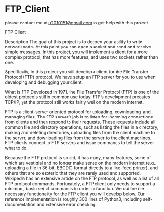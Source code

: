 # FTP_Client

please contact me at u2010151@gmail.com to get help with this project


FTP Client 

Description
The goal of this project is to deepen your ability to write network code. At this point you can open a socket and send and receive simple messages. In this project, you will implement a client for a more complex protocol, that has more features, and uses two sockets rather than one.

Specifically, in this project you will develop a client for the File Transfer Protocol (FTP) protocol. We have setup an FTP server for you to use when developing and debugging your client.

What is FTP
Developed in 1971, the File Transfer Protocol (FTP) is one of the oldest protocols still in common use today. FTP’s development predates TCP/IP, yet the protocol still works fairly well on the modern internet.

FTP is a client-server oriented protocol for uploading, downloading, and managing files. The FTP server’s job is to listen for incoming connections from clients and then respond to their requests. These requests include all common file and directory operations, such as listing the files in a directory, making and deleting directories, uploading files from the client machine to the server, and downloading files from the server to the client machines. FTP clients connect to FTP servers and issue commands to tell the server what to do.

Because the FTP protocol is so old, it has many, many features, some of which are vestigial and no longer make sense on the modern internet (e.g., uploading a file in 36-bit, EBCDIC format directly to a line-feed printer), and others that are so esoteric that they are rarely used and supported. Wikipedia has an extensive article on the FTP protocol, as well as a list of all FTP protocol commands. Fortunately, a FTP client only needs to support a minimum, basic set of commands in order to function. We outline the necessary functionality for the FTP client you will develop below. Our reference implementation is roughly 300 lines of Python3, including self-documentation and extensive error checking.
